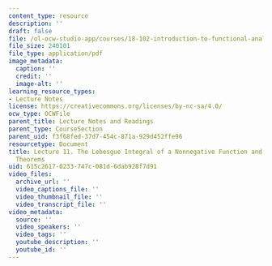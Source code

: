 ```yaml
---
content_type: resource
description: ''
draft: false
file: /ol-ocw-studio-app/courses/18-102-introduction-to-functional-analysis-spring-2021/615c26170233747c081d6dab928f7d91_MIT18_102s21_lec11.pdf
file_size: 240101
file_type: application/pdf
image_metadata:
  caption: ''
  credit: ''
  image-alt: ''
learning_resource_types:
- Lecture Notes
license: https://creativecommons.org/licenses/by-nc-sa/4.0/
ocw_type: OCWFile
parent_title: Lecture Notes and Readings
parent_type: CourseSection
parent_uid: f3f68fed-37d7-454c-871a-929d452ffe96
resourcetype: Document
title: Lecture 11. The Lebesgue Integral of a Nonnegative Function and Convergence
  Theorems
uid: 615c2617-0233-747c-081d-6dab928f7d91
video_files:
  archive_url: ''
  video_captions_file: ''
  video_thumbnail_file: ''
  video_transcript_file: ''
video_metadata:
  source: ''
  video_speakers: ''
  video_tags: ''
  youtube_description: ''
  youtube_id: ''
---
```

